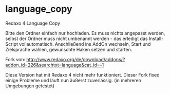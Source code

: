 language_copy
=============

Redaxo 4 Language Copy

Bitte den Ordner einfach nur hochladen. Es muss nichts angepasst werden, selbst der Ordner muss nicht umbenannt werden - das erledigt das Install-Script vollautomatisch. Anschließend ins AddOn wechseln, Start und Zielsprache wählen, gewünschte Haken setzen und starten.


Fork von: http://www.redaxo.org/de/download/addons/?addon_id=226&searchtxt=language&cat_id=-1

Diese Version hat mit Redaxo 4 nicht mehr funktioniert. Dieser Fork fixed einige Probleme und läuft nun äußerst zuverlässig. (in mehreren Umgebungen getestet)
